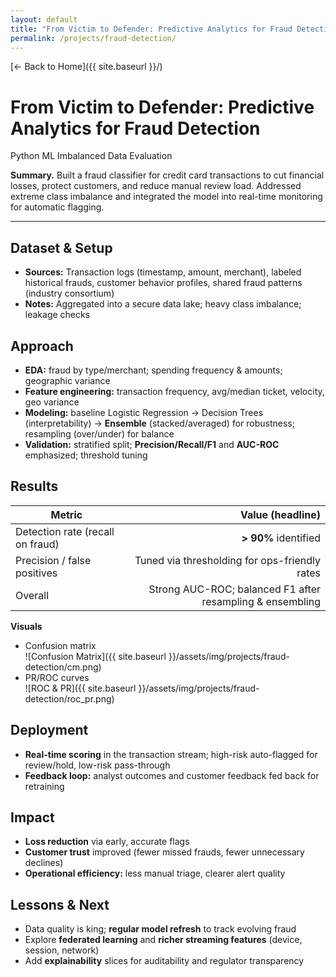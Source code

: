 ```yaml
---
layout: default
title: "From Victim to Defender: Predictive Analytics for Fraud Detection"
permalink: /projects/fraud-detection/
---
```


[← Back to Home]({{ site.baseurl }}/)

# From Victim to Defender: Predictive Analytics for Fraud Detection

<div class="badges">
  <span class="badge">Python</span>
  <span class="badge">ML</span>
  <span class="badge">Imbalanced Data</span>
  <span class="badge alt">Evaluation</span>
</div>

**Summary.** Built a fraud classifier for credit card transactions to cut financial losses, protect customers, and reduce manual review load. Addressed extreme class imbalance and integrated the model into real-time monitoring for automatic flagging.

---

## Dataset & Setup
- **Sources:** Transaction logs (timestamp, amount, merchant), labeled historical frauds, customer behavior profiles, shared fraud patterns (industry consortium)
- **Notes:** Aggregated into a secure data lake; heavy class imbalance; leakage checks

## Approach
- **EDA:** fraud by type/merchant; spending frequency & amounts; geographic variance
- **Feature engineering:** transaction frequency, avg/median ticket, velocity, geo variance
- **Modeling:** baseline Logistic Regression → Decision Trees (interpretability) → **Ensemble** (stacked/averaged) for robustness; resampling (over/under) for balance
- **Validation:** stratified split; **Precision/Recall/F1** and **AUC-ROC** emphasized; threshold tuning

## Results
| Metric | Value (headline) |
|---|---:|
| Detection rate (recall on fraud) | **> 90%** identified |
| Precision / false positives | Tuned via thresholding for ops-friendly rates |
| Overall | Strong AUC-ROC; balanced F1 after resampling & ensembling |

**Visuals**
- Confusion matrix  
  ![Confusion Matrix]({{ site.baseurl }}/assets/img/projects/fraud-detection/cm.png)
- PR/ROC curves  
  ![ROC & PR]({{ site.baseurl }}/assets/img/projects/fraud-detection/roc_pr.png)

## Deployment
- **Real-time scoring** in the transaction stream; high-risk auto-flagged for review/hold, low-risk pass-through
- **Feedback loop:** analyst outcomes and customer feedback fed back for retraining

## Impact
- **Loss reduction** via early, accurate flags
- **Customer trust** improved (fewer missed frauds, fewer unnecessary declines)
- **Operational efficiency:** less manual triage, clearer alert quality

## Lessons & Next
- Data quality is king; **regular model refresh** to track evolving fraud
- Explore **federated learning** and **richer streaming features** (device, session, network)
- Add **explainability** slices for auditability and regulator transparency
